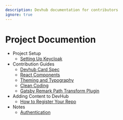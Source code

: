 ```yaml
---
description: Devhub documentation for contributors
ignore: true
---
```

# Project Documention
- Project Setup
    - [Setting Up Keycloak](./keycloakSetup.md)
- Contribution Guides
    - [Devhub Card Spec](./devhubCardSpec.md)
    - [React Components](./comeponents.md)
    - [Theming and Typography](./typography-theming.md)
    - [Clean Coding](./blog/clean-coding.md)
    - [Gatsby Remark Path Transform Plugin](./gatsby-custom-plugins/gatsby-remark-path-transform.md)
- Adding Content to DevHub
    - [How to Register Your Repo](./registry.md)
- Notes
    - [Authentication](./authentication.md)